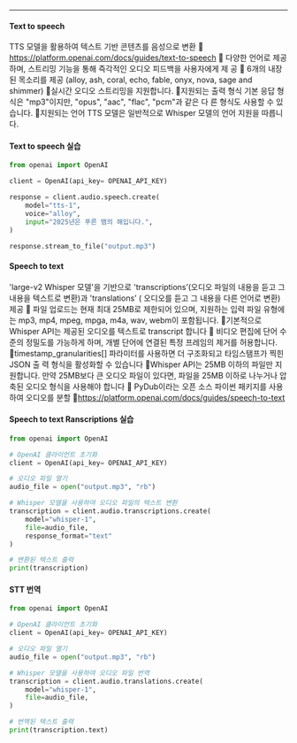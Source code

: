 
---
#### Text to speech
TTS 모델을 활용하여 텍스트 기반 콘텐츠를 음성으로 변환  https://platform.openai.com/docs/guides/text-to-speech  다양한 언어로 제공하며, 스트리밍 기능을 통해 즉각적인 오디오 피드백을 사용자에게 제 공  6개의 내장된 목소리를 제공 (alloy, ash, coral, echo, fable, onyx, nova, sage and shimmer) 실시간 오디오 스트리밍을 지원합니다. 지원되는 출력 형식 기본 응답 형식은 "mp3"이지만, "opus", "aac", "flac", "pcm"과 같은 다 른 형식도 사용할 수 있습니다. 지원되는 언어 TTS 모델은 일반적으로 Whisper 모델의 언어 지원을 따릅니다.

#### Text to speech 실습
```python
from openai import OpenAI

client = OpenAI(api_key= OPENAI_API_KEY)

response = client.audio.speech.create(
    model="tts-1",
    voice="alloy",
    input="2025년은 푸른 뱀의 해입니다.",
)

response.stream_to_file("output.mp3")
```
#### Speech to text
'large-v2 Whisper 모델'을 기반으로 'transcriptions’(오디오 파일의 내용을 듣고 그 내용을 텍스트로 변환)과 'translations’ ( 오디오를 듣고 그 내용을 다른 언어로 변환) 제공  파일 업로드는 현재 최대 25MB로 제한되어 있으며, 지원하는 입력 파일 유형에는 mp3, mp4, mpeg, mpga, m4a, wav, webm이 포함됩니다. 기본적으로 Whisper API는 제공된 오디오를 텍스트로 transcript 합니다  비디오 편집에 단어 수준의 정밀도를 가능하게 하며, 개별 단어에 연결된 특정 프레임의 제거를 허용합니다. timestamp_granularities[] 파라미터를 사용하면 더 구조화되고 타임스탬프가 찍힌 JSON 출 력 형식을 활성화할 수 있습니다 Whisper API는 25MB 이하의 파일만 지원합니다. 만약 25MB보다 큰 오디오 파일이 있다면, 파일을 25MB 이하로 나누거나 압축된 오디오 형식을 사용해야 합니다  PyDub이라는 오픈 소스 파이썬 패키지를 사용하여 오디오를 분할 https://platform.openai.com/docs/guides/speech-to-text

#### Speech to text Ranscriptions 실습

```python
from openai import OpenAI

# OpenAI 클라이언트 초기화
client = OpenAI(api_key= OPENAI_API_KEY)

# 오디오 파일 열기
audio_file = open("output.mp3", "rb")

# Whisper 모델을 사용하여 오디오 파일의 텍스트 변환
transcription = client.audio.transcriptions.create(
    model="whisper-1",
    file=audio_file,
    response_format="text"
)

# 변환된 텍스트 출력
print(transcription)
```

#### STT 번역
```python
from openai import OpenAI

# OpenAI 클라이언트 초기화
client = OpenAI(api_key= OPENAI_API_KEY)

# 오디오 파일 열기
audio_file = open("output.mp3", "rb")

# Whisper 모델을 사용하여 오디오 파일 번역
transcription = client.audio.translations.create(
    model="whisper-1",
    file=audio_file,
)

# 번역된 텍스트 출력
print(transcription.text)
```

